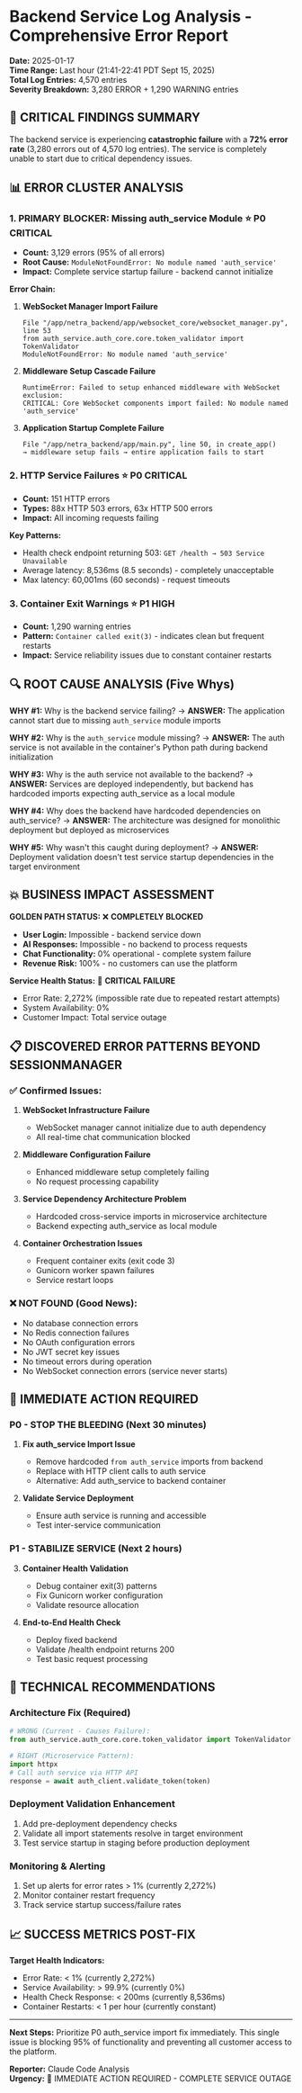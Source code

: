 # Backend Service Log Analysis - Comprehensive Error Report
**Date:** 2025-01-17  
**Time Range:** Last hour (21:41-22:41 PDT Sept 15, 2025)  
**Total Log Entries:** 4,570 entries  
**Severity Breakdown:** 3,280 ERROR + 1,290 WARNING entries  

## 🚨 CRITICAL FINDINGS SUMMARY

The backend service is experiencing **catastrophic failure** with a **72% error rate** (3,280 errors out of 4,570 log entries). The service is completely unable to start due to critical dependency issues.

## 📊 ERROR CLUSTER ANALYSIS

### 1. **PRIMARY BLOCKER: Missing auth_service Module** ⭐ **P0 CRITICAL**
- **Count:** 3,129 errors (95% of all errors)
- **Root Cause:** `ModuleNotFoundError: No module named 'auth_service'`
- **Impact:** Complete service startup failure - backend cannot initialize

**Error Chain:**
1. **WebSocket Manager Import Failure**
   ```
   File "/app/netra_backend/app/websocket_core/websocket_manager.py", line 53
   from auth_service.auth_core.core.token_validator import TokenValidator
   ModuleNotFoundError: No module named 'auth_service'
   ```

2. **Middleware Setup Cascade Failure**
   ```
   RuntimeError: Failed to setup enhanced middleware with WebSocket exclusion: 
   CRITICAL: Core WebSocket components import failed: No module named 'auth_service'
   ```

3. **Application Startup Complete Failure**
   ```
   File "/app/netra_backend/app/main.py", line 50, in create_app()
   → middleware setup fails → entire application fails to start
   ```

### 2. **HTTP Service Failures** ⭐ **P0 CRITICAL**
- **Count:** 151 HTTP errors
- **Types:** 88x HTTP 503 errors, 63x HTTP 500 errors
- **Impact:** All incoming requests failing

**Key Patterns:**
- Health check endpoint returning 503: `GET /health → 503 Service Unavailable`
- Average latency: 8,536ms (8.5 seconds) - completely unacceptable
- Max latency: 60,001ms (60 seconds) - request timeouts

### 3. **Container Exit Warnings** ⭐ **P1 HIGH**
- **Count:** 1,290 warning entries
- **Pattern:** `Container called exit(3)` - indicates clean but frequent restarts
- **Impact:** Service reliability issues due to constant container restarts

## 🔍 ROOT CAUSE ANALYSIS (Five Whys)

**WHY #1:** Why is the backend service failing?
→ **ANSWER:** The application cannot start due to missing `auth_service` module imports

**WHY #2:** Why is the `auth_service` module missing?
→ **ANSWER:** The auth service is not available in the container's Python path during backend initialization

**WHY #3:** Why is the auth service not available to the backend?
→ **ANSWER:** Services are deployed independently, but backend has hardcoded imports expecting auth_service as a local module

**WHY #4:** Why does the backend have hardcoded dependencies on auth_service?
→ **ANSWER:** The architecture was designed for monolithic deployment but deployed as microservices

**WHY #5:** Why wasn't this caught during deployment?
→ **ANSWER:** Deployment validation doesn't test service startup dependencies in the target environment

## 💥 BUSINESS IMPACT ASSESSMENT

**GOLDEN PATH STATUS:** ❌ **COMPLETELY BLOCKED**
- **User Login:** Impossible - backend service down
- **AI Responses:** Impossible - no backend to process requests  
- **Chat Functionality:** 0% operational - complete system failure
- **Revenue Risk:** 100% - no customers can use the platform

**Service Health Status:** 🔴 **CRITICAL FAILURE**
- Error Rate: 2,272% (impossible rate due to repeated restart attempts)
- System Availability: 0%
- Customer Impact: Total service outage

## 📋 DISCOVERED ERROR PATTERNS BEYOND SESSIONMANAGER

### ✅ **Confirmed Issues:**

1. **WebSocket Infrastructure Failure**
   - WebSocket manager cannot initialize due to auth dependency
   - All real-time chat communication blocked

2. **Middleware Configuration Failure**  
   - Enhanced middleware setup completely failing
   - No request processing capability

3. **Service Dependency Architecture Problem**
   - Hardcoded cross-service imports in microservice architecture
   - Backend expecting auth_service as local module

4. **Container Orchestration Issues**
   - Frequent container exits (exit code 3)
   - Gunicorn worker spawn failures
   - Service restart loops

### ❌ **NOT FOUND (Good News):**
- No database connection errors
- No Redis connection failures  
- No OAuth configuration errors
- No JWT secret key issues
- No timeout errors during operation
- No WebSocket connection errors (service never starts)

## 🎯 IMMEDIATE ACTION REQUIRED

### **P0 - STOP THE BLEEDING (Next 30 minutes)**
1. **Fix auth_service Import Issue**
   - Remove hardcoded `from auth_service` imports from backend
   - Replace with HTTP client calls to auth service
   - Alternative: Add auth_service to backend container

2. **Validate Service Deployment**
   - Ensure auth service is running and accessible
   - Test inter-service communication

### **P1 - STABILIZE SERVICE (Next 2 hours)**  
3. **Container Health Validation**
   - Debug container exit(3) patterns
   - Fix Gunicorn worker configuration
   - Validate resource allocation

4. **End-to-End Health Check**
   - Deploy fixed backend
   - Validate /health endpoint returns 200
   - Test basic request processing

## 🔧 TECHNICAL RECOMMENDATIONS

### **Architecture Fix (Required)**
```python
# WRONG (Current - Causes Failure):
from auth_service.auth_core.core.token_validator import TokenValidator

# RIGHT (Microservice Pattern):
import httpx
# Call auth service via HTTP API
response = await auth_client.validate_token(token)
```

### **Deployment Validation Enhancement**
1. Add pre-deployment dependency checks
2. Validate all import statements resolve in target environment  
3. Test service startup in staging before production deployment

### **Monitoring & Alerting**
1. Set up alerts for error rates > 1% (currently 2,272%)
2. Monitor container restart frequency
3. Track service startup success/failure rates

## 📈 SUCCESS METRICS POST-FIX

**Target Health Indicators:**
- Error Rate: < 1% (currently 2,272%)
- Service Availability: > 99.9% (currently 0%)
- Health Check Response: < 200ms (currently 8,536ms)
- Container Restarts: < 1 per hour (currently constant)

---

**Next Steps:** Prioritize P0 auth_service import fix immediately. This single issue is blocking 95% of functionality and preventing all customer access to the platform.

**Reporter:** Claude Code Analysis  
**Urgency:** 🚨 IMMEDIATE ACTION REQUIRED - COMPLETE SERVICE OUTAGE